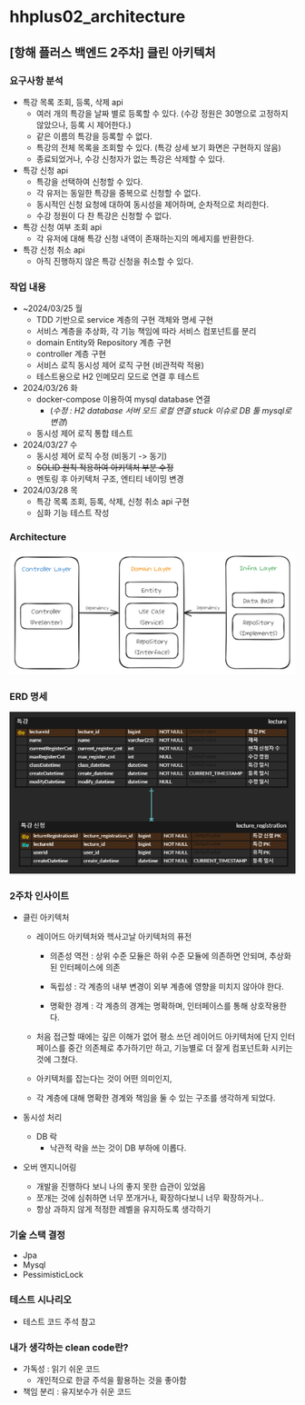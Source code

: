 # hhplus02_architecture

## [항해 플러스 백엔드 2주차] 클린 아키텍처

### 요구사항 분석
- 특강 목록 조회, 등록, 삭제 api
  - 여러 개의 특강을 날짜 별로 등록할 수 있다. (수강 정원은 30명으로 고정하지 않았으나, 등록 시 제어한다.)
  - 같은 이름의 특강을 등록할 수 없다.
  - 특강의 전체 목록을 조회할 수 있다. (특강 상세 보기 화면은 구현하지 않음)
  - 종료되었거나, 수강 신청자가 없는 특강은 삭제할 수 있다.
- 특강 신청 api
  - 특강을 선택하여 신청할 수 있다.
  - 각 유저는 동일한 특강을 중복으로 신청할 수 없다.
  - 동시적인 신청 요청에 대하여 동시성을 제어하며, 순차적으로 처리한다.
  - 수강 정원이 다 찬 특강은 신청할 수 없다.
- 특강 신청 여부 조회 api
  - 각 유저에 대해 특강 신청 내역이 존재하는지의 메세지를 반환한다.
- 특강 신청 취소 api
  - 아직 진행하지 않은 특강 신청을 취소할 수 있다.


### 작업 내용
- ~2024/03/25 월
  - TDD 기반으로 service 계층의 구현 객체와 명세 구현
  - 서비스 계층을 추상화, 각 기능 책임에 따라 서비스 컴포넌트를 분리
  - domain Entity와 Repository 계층 구현
  - controller 계층 구현
  - 서비스 로직 동시성 제어 로직 구현 (비관적락 적용)
  - 테스트용으로 H2 인메모리 모드로 연결 후 테스트
- 2024/03/26 화
  - docker-compose 이용하여 mysql database 연결
    - (*수정 : H2 database 서버 모드 로컬 연결 stuck 이슈로 DB 툴 mysql로 변경*)
  - 동시성 제어 로직 통합 테스트
- 2024/03/27 수
  - 동시성 제어 로직 수정 (비동기 -> 동기)
  - ~~SOLID 원칙 적용하여 아키텍처 부분 수정~~
  - 멘토링 후 아키텍처 구조, 엔티티 네이밍 변경
- 2024/03/28 목
  - 특강 목록 조회, 등록, 삭제, 신청 취소 api 구현
  - 심화 기능 테스트 작성

### Architecture
![architecture.PNG](architecture.PNG)
### ERD 명세
![lectureERD.png](lectureERD.png)


### 2주차 인사이트
- 클린 아키텍처
  - 레이어드 아키텍처와 헥사고날 아키텍처의 퓨전
    - 의존성 역전
      : 상위 수준 모듈은 하위 수준 모듈에 의존하면 안되며, 추상화된 인터페이스에 의존
    
    - 독립성
      : 각 계층의 내부 변경이 외부 계층에 영향을 미치지 않아야 한다.
  
    - 명확한 경계
      : 각 계층의 경계는 명확하며, 인터페이스를 통해 상호작용한다.
  
  - 처음 접근할 때에는 깊은 이해가 없어
  평소 쓰던 레이어드 아키텍처에 단지 인터페이스를 중간 의존체로 추가하기만 하고,
  기능별로 더 잘게 컴포넌트화 시키는 것에 그쳤다.
  - 아키텍처를 잡는다는 것이 어떤 의미인지,
  - 각 계층에 대해 명확한 경계와 책임을 둘 수 있는 구조를 생각하게 되었다.


- 동시성 처리
  - DB 락
    - 낙관적 락을 쓰는 것이 DB 부하에 이롭다.


- 오버 엔지니어링
  - 개발을 진행하다 보니 나의 좋지 못한 습관이 있었음
  - 쪼개는 것에 심취하면 너무 쪼개거나, 확장하다보니 너무 확장하거나..
  - 항상 과하지 않게 적정한 레벨을 유지하도록 생각하기

### 기술 스택 결정
- Jpa
- Mysql
- PessimisticLock

### 테스트 시나리오
- 테스트 코드 주석 참고

### 내가 생각하는 clean code란?
- 가독성 : 읽기 쉬운 코드
  - 개인적으로 한글 주석을 활용하는 것을 좋아함
- 책임 분리 : 유지보수가 쉬운 코드


